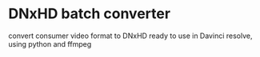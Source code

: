 # DNxHD batch converter
 convert consumer video format to DNxHD ready to use in Davinci resolve, using python and ffmpeg
